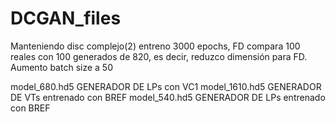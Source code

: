 # DCGAN_files
Manteniendo disc complejo(2) entreno 3000 epochs, FD compara 100 reales con 100 generados de 820, es decir, reduzco dimensión para FD. Aumento batch size a 50

model_680.hd5 GENERADOR DE LPs con VC1
model_1610.hd5 GENERADOR DE VTs entrenado con BREF
model_540.hd5 GENERADOR DE LPs entrenado con BREF


